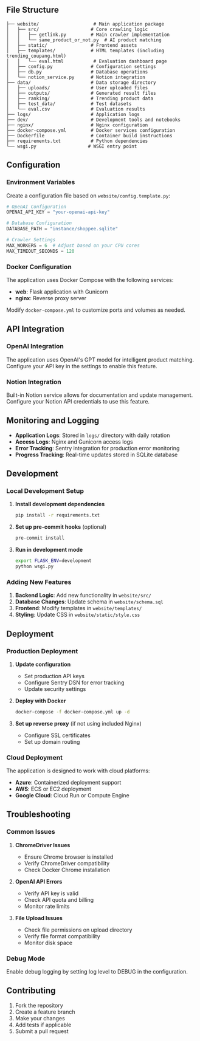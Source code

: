 ## File Structure

```
├── website/                    # Main application package
│   ├── src/                   # Core crawling logic
│   │   ├── getlink.py         # Main crawler implementation
│   │   └── same_product_or_not.py  # AI product matching
│   ├── static/                # Frontend assets
│   ├── templates/             # HTML templates (including trending_coupang.html)
│   │   └── eval.html           # Evaluation dashboard page
│   ├── config.py              # Configuration settings
│   ├── db.py                  # Database operations
│   └── notion_service.py      # Notion integration
├── data/                      # Data storage directory
│   ├── uploads/               # User uploaded files
│   ├── outputs/               # Generated result files
│   ├── ranking/               # Trending product data
│   ├── test_data/             # Test datasets
│   └── eval.csv               # Evaluation results
├── logs/                      # Application logs
├── dev/                       # Development tools and notebooks
├── nginx/                     # Nginx configuration
├── docker-compose.yml         # Docker services configuration
├── Dockerfile                 # Container build instructions
├── requirements.txt           # Python dependencies
└── wsgi.py                   # WSGI entry point
```

## Configuration

### Environment Variables

Create a configuration file based on `website/config.template.py`:

```python
# OpenAI Configuration
OPENAI_API_KEY = "your-openai-api-key"

# Database Configuration
DATABASE_PATH = "instance/shoppee.sqlite"

# Crawler Settings
MAX_WORKERS = 6  # Adjust based on your CPU cores
MAX_TIMEOUT_SECONDS = 120
```

### Docker Configuration

The application uses Docker Compose with the following services:

- **web**: Flask application with Gunicorn
- **nginx**: Reverse proxy server

Modify `docker-compose.yml` to customize ports and volumes as needed.

## API Integration

### OpenAI Integration
The application uses OpenAI's GPT model for intelligent product matching. Configure your API key in the settings to enable this feature.

### Notion Integration
Built-in Notion service allows for documentation and update management. Configure your Notion API credentials to use this feature.

## Monitoring and Logging

- **Application Logs**: Stored in `logs/` directory with daily rotation
- **Access Logs**: Nginx and Gunicorn access logs
- **Error Tracking**: Sentry integration for production error monitoring
- **Progress Tracking**: Real-time updates stored in SQLite database

## Development

### Local Development Setup

1. **Install development dependencies**
   ```bash
   pip install -r requirements.txt
   ```

2. **Set up pre-commit hooks** (optional)
   ```bash
   pre-commit install
   ```

3. **Run in development mode**
   ```bash
   export FLASK_ENV=development
   python wsgi.py
   ```

### Adding New Features

1. **Backend Logic**: Add new functionality in `website/src/`
2. **Database Changes**: Update schema in `website/schema.sql`
3. **Frontend**: Modify templates in `website/templates/`
4. **Styling**: Update CSS in `website/static/style.css`

## Deployment

### Production Deployment

1. **Update configuration**
   - Set production API keys
   - Configure Sentry DSN for error tracking
   - Update security settings

2. **Deploy with Docker**
   ```bash
   docker-compose -f docker-compose.yml up -d
   ```

3. **Set up reverse proxy** (if not using included Nginx)
   - Configure SSL certificates
   - Set up domain routing

### Cloud Deployment

The application is designed to work with cloud platforms:

- **Azure**: Containerized deployment support
- **AWS**: ECS or EC2 deployment
- **Google Cloud**: Cloud Run or Compute Engine

## Troubleshooting

### Common Issues

1. **ChromeDriver Issues**
   - Ensure Chrome browser is installed
   - Verify ChromeDriver compatibility
   - Check Docker Chrome installation

2. **OpenAI API Errors**
   - Verify API key is valid
   - Check API quota and billing
   - Monitor rate limits

3. **File Upload Issues**
   - Check file permissions on upload directory
   - Verify file format compatibility
   - Monitor disk space

### Debug Mode

Enable debug logging by setting log level to DEBUG in the configuration.

## Contributing

1. Fork the repository
2. Create a feature branch
3. Make your changes
4. Add tests if applicable
5. Submit a pull request
